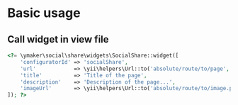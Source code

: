 Basic usage
===========

## Call widget in view file

```php
<?= \ymaker\social\share\widgets\SocialShare::widget([
    'configuratorId' => 'socialShare',
    'url'            => \yii\helpers\Url::to('absolute/route/to/page', true),
    'title'          => 'Title of the page',
    'description'    => 'Description of the page...',
    'imageUrl'       => \yii\helpers\Url::to('absolute/route/to/image.png', true),
]); ?>
```
